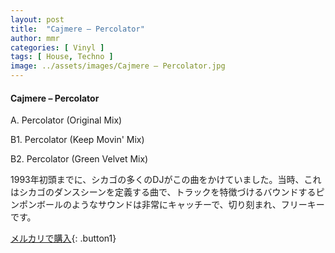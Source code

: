 ```yaml
---
layout: post
title:  "Cajmere – Percolator"
author: mmr
categories: [ Vinyl ]
tags: [ House, Techno ]
image: ../assets/images/Cajmere – Percolator.jpg
---
```


#### Cajmere – Percolator

A. Percolator (Original Mix)

B1. Percolator (Keep Movin' Mix)

B2. Percolator (Green Velvet Mix)

1993年初頭までに、シカゴの多くのDJがこの曲をかけていました。当時、これはシカゴのダンスシーンを定義する曲で、トラックを特徴づけるバウンドするピンポンボールのようなサウンドは非常にキャッチーで、切り刻まれ、フリーキーです。


[メルカリで購入](https://jp.mercari.com/item/m54897839706){: .button1}

